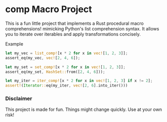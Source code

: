 # comp Macro Project

This is a fun little project that implements a Rust procedural macro comprehensions! mimicking Python's list comprehension syntax. It allows you to iterate over iterables and apply transformations concisely.

Example
```rust
let my_vec = list_comp![x * 2 for x in vec![1, 2, 3]];
assert_eq(my_vec, vec![2, 4, 6]);

let my_set = set_comp![x * 2 for x in vec![1, 2, 3]];
assert_eq(my_set, HashSet::from([2, 4, 6]));

let my_iter = iter_comp![x * 2 for x in vec![1, 2, 3] if x != 2];
assert!(Iterator::eq(my_iter, vec![2, 6].into_iter()))
```

### Disclaimer
This project is made for fun. Things might change quickly. Use at your own risk!